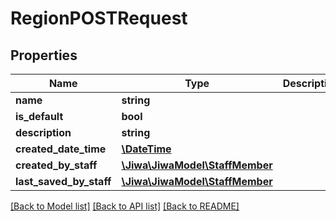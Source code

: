 # RegionPOSTRequest

## Properties
Name | Type | Description | Notes
------------ | ------------- | ------------- | -------------
**name** | **string** |  | [optional] 
**is_default** | **bool** |  | [optional] 
**description** | **string** |  | [optional] 
**created_date_time** | [**\DateTime**](\DateTime.md) |  | [optional] 
**created_by_staff** | [**\Jiwa\JiwaModel\StaffMember**](StaffMember.md) |  | [optional] 
**last_saved_by_staff** | [**\Jiwa\JiwaModel\StaffMember**](StaffMember.md) |  | [optional] 

[[Back to Model list]](../README.md#documentation-for-models) [[Back to API list]](../README.md#documentation-for-api-endpoints) [[Back to README]](../README.md)


